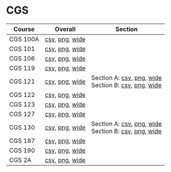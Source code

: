 # CGS

| Course | Overall | Section |
| ------ | ------- | ------- |
| CGS 100A | [csv](https://github.com/UCSD-Historical-Enrollment-Data/2022Fall/blob/main/overall/CGS%20100A.csv), [png](https://raw.githubusercontent.com/UCSD-Historical-Enrollment-Data/2022Fall/main/plot_overall/CGS%20100A.png), [wide](https://raw.githubusercontent.com/UCSD-Historical-Enrollment-Data/2022Fall/main/plot_overall_wide/CGS%20100A.png) |  |
| CGS 101 | [csv](https://github.com/UCSD-Historical-Enrollment-Data/2022Fall/blob/main/overall/CGS%20101.csv), [png](https://raw.githubusercontent.com/UCSD-Historical-Enrollment-Data/2022Fall/main/plot_overall/CGS%20101.png), [wide](https://raw.githubusercontent.com/UCSD-Historical-Enrollment-Data/2022Fall/main/plot_overall_wide/CGS%20101.png) |  |
| CGS 106 | [csv](https://github.com/UCSD-Historical-Enrollment-Data/2022Fall/blob/main/overall/CGS%20106.csv), [png](https://raw.githubusercontent.com/UCSD-Historical-Enrollment-Data/2022Fall/main/plot_overall/CGS%20106.png), [wide](https://raw.githubusercontent.com/UCSD-Historical-Enrollment-Data/2022Fall/main/plot_overall_wide/CGS%20106.png) |  |
| CGS 119 | [csv](https://github.com/UCSD-Historical-Enrollment-Data/2022Fall/blob/main/overall/CGS%20119.csv), [png](https://raw.githubusercontent.com/UCSD-Historical-Enrollment-Data/2022Fall/main/plot_overall/CGS%20119.png), [wide](https://raw.githubusercontent.com/UCSD-Historical-Enrollment-Data/2022Fall/main/plot_overall_wide/CGS%20119.png) |  |
| CGS 121 | [csv](https://github.com/UCSD-Historical-Enrollment-Data/2022Fall/blob/main/overall/CGS%20121.csv), [png](https://raw.githubusercontent.com/UCSD-Historical-Enrollment-Data/2022Fall/main/plot_overall/CGS%20121.png), [wide](https://raw.githubusercontent.com/UCSD-Historical-Enrollment-Data/2022Fall/main/plot_overall_wide/CGS%20121.png) | Section A: [csv](https://github.com/UCSD-Historical-Enrollment-Data/2022Fall/blob/main/section/CGS%20121_A.csv), [png](https://raw.githubusercontent.com/UCSD-Historical-Enrollment-Data/2022Fall/main/plot_section/CGS%20121_A.png), [wide](https://raw.githubusercontent.com/UCSD-Historical-Enrollment-Data/2022Fall/main/plot_section_wide/CGS%20121_A.png)<br>Section B: [csv](https://github.com/UCSD-Historical-Enrollment-Data/2022Fall/blob/main/section/CGS%20121_B.csv), [png](https://raw.githubusercontent.com/UCSD-Historical-Enrollment-Data/2022Fall/main/plot_section/CGS%20121_B.png), [wide](https://raw.githubusercontent.com/UCSD-Historical-Enrollment-Data/2022Fall/main/plot_section_wide/CGS%20121_B.png) |
| CGS 122 | [csv](https://github.com/UCSD-Historical-Enrollment-Data/2022Fall/blob/main/overall/CGS%20122.csv), [png](https://raw.githubusercontent.com/UCSD-Historical-Enrollment-Data/2022Fall/main/plot_overall/CGS%20122.png), [wide](https://raw.githubusercontent.com/UCSD-Historical-Enrollment-Data/2022Fall/main/plot_overall_wide/CGS%20122.png) |  |
| CGS 123 | [csv](https://github.com/UCSD-Historical-Enrollment-Data/2022Fall/blob/main/overall/CGS%20123.csv), [png](https://raw.githubusercontent.com/UCSD-Historical-Enrollment-Data/2022Fall/main/plot_overall/CGS%20123.png), [wide](https://raw.githubusercontent.com/UCSD-Historical-Enrollment-Data/2022Fall/main/plot_overall_wide/CGS%20123.png) |  |
| CGS 127 | [csv](https://github.com/UCSD-Historical-Enrollment-Data/2022Fall/blob/main/overall/CGS%20127.csv), [png](https://raw.githubusercontent.com/UCSD-Historical-Enrollment-Data/2022Fall/main/plot_overall/CGS%20127.png), [wide](https://raw.githubusercontent.com/UCSD-Historical-Enrollment-Data/2022Fall/main/plot_overall_wide/CGS%20127.png) |  |
| CGS 130 | [csv](https://github.com/UCSD-Historical-Enrollment-Data/2022Fall/blob/main/overall/CGS%20130.csv), [png](https://raw.githubusercontent.com/UCSD-Historical-Enrollment-Data/2022Fall/main/plot_overall/CGS%20130.png), [wide](https://raw.githubusercontent.com/UCSD-Historical-Enrollment-Data/2022Fall/main/plot_overall_wide/CGS%20130.png) | Section A: [csv](https://github.com/UCSD-Historical-Enrollment-Data/2022Fall/blob/main/section/CGS%20130_A.csv), [png](https://raw.githubusercontent.com/UCSD-Historical-Enrollment-Data/2022Fall/main/plot_section/CGS%20130_A.png), [wide](https://raw.githubusercontent.com/UCSD-Historical-Enrollment-Data/2022Fall/main/plot_section_wide/CGS%20130_A.png)<br>Section B: [csv](https://github.com/UCSD-Historical-Enrollment-Data/2022Fall/blob/main/section/CGS%20130_B.csv), [png](https://raw.githubusercontent.com/UCSD-Historical-Enrollment-Data/2022Fall/main/plot_section/CGS%20130_B.png), [wide](https://raw.githubusercontent.com/UCSD-Historical-Enrollment-Data/2022Fall/main/plot_section_wide/CGS%20130_B.png) |
| CGS 187 | [csv](https://github.com/UCSD-Historical-Enrollment-Data/2022Fall/blob/main/overall/CGS%20187.csv), [png](https://raw.githubusercontent.com/UCSD-Historical-Enrollment-Data/2022Fall/main/plot_overall/CGS%20187.png), [wide](https://raw.githubusercontent.com/UCSD-Historical-Enrollment-Data/2022Fall/main/plot_overall_wide/CGS%20187.png) |  |
| CGS 190 | [csv](https://github.com/UCSD-Historical-Enrollment-Data/2022Fall/blob/main/overall/CGS%20190.csv), [png](https://raw.githubusercontent.com/UCSD-Historical-Enrollment-Data/2022Fall/main/plot_overall/CGS%20190.png), [wide](https://raw.githubusercontent.com/UCSD-Historical-Enrollment-Data/2022Fall/main/plot_overall_wide/CGS%20190.png) |  |
| CGS 2A | [csv](https://github.com/UCSD-Historical-Enrollment-Data/2022Fall/blob/main/overall/CGS%202A.csv), [png](https://raw.githubusercontent.com/UCSD-Historical-Enrollment-Data/2022Fall/main/plot_overall/CGS%202A.png), [wide](https://raw.githubusercontent.com/UCSD-Historical-Enrollment-Data/2022Fall/main/plot_overall_wide/CGS%202A.png) |  |
